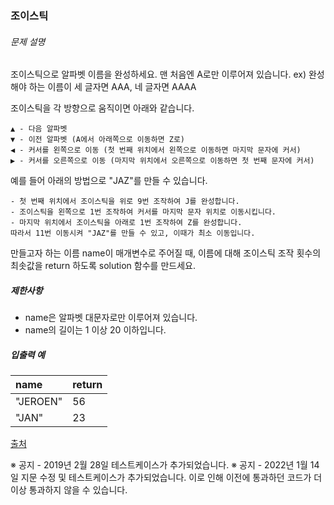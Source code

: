 ### 조이스틱

###### 문제 설명

조이스틱으로 알파벳 이름을 완성하세요. 맨 처음엔 A로만 이루어져 있습니다.
ex) 완성해야 하는 이름이 세 글자면 AAA, 네 글자면 AAAA

조이스틱을 각 방향으로 움직이면 아래와 같습니다.

```
▲ - 다음 알파벳
▼ - 이전 알파벳 (A에서 아래쪽으로 이동하면 Z로)
◀ - 커서를 왼쪽으로 이동 (첫 번째 위치에서 왼쪽으로 이동하면 마지막 문자에 커서)
▶ - 커서를 오른쪽으로 이동 (마지막 위치에서 오른쪽으로 이동하면 첫 번째 문자에 커서)
```

예를 들어 아래의 방법으로 "JAZ"를 만들 수 있습니다.

```
- 첫 번째 위치에서 조이스틱을 위로 9번 조작하여 J를 완성합니다.
- 조이스틱을 왼쪽으로 1번 조작하여 커서를 마지막 문자 위치로 이동시킵니다.
- 마지막 위치에서 조이스틱을 아래로 1번 조작하여 Z를 완성합니다.
따라서 11번 이동시켜 "JAZ"를 만들 수 있고, 이때가 최소 이동입니다.
```
만들고자 하는 이름 name이 매개변수로 주어질 때, 이름에 대해 조이스틱 조작 횟수의 최솟값을 return 하도록 solution 함수를 만드세요.

##### 제한사항

- name은 알파벳 대문자로만 이루어져 있습니다.
- name의 길이는 1 이상 20 이하입니다.

##### 입출력 예

| name     | return |
| :------- | :----- |
| "JEROEN" | 56     |
| "JAN"    | 23     |

[출처](https://commissies.ch.tudelft.nl/chipcie/archief/2010/nwerc/nwerc2010.pdf)

※ 공지 - 2019년 2월 28일 테스트케이스가 추가되었습니다.
※ 공지 - 2022년 1월 14일 지문 수정 및 테스트케이스가 추가되었습니다. 이로 인해 이전에 통과하던 코드가 더 이상 통과하지 않을 수 있습니다.